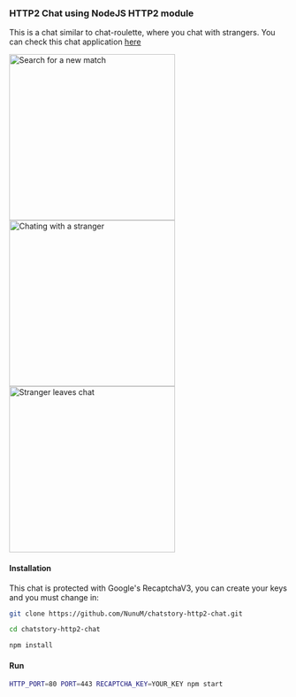 ### HTTP2 Chat using NodeJS HTTP2 module

This is a chat similar to chat-roulette, where you chat with strangers. You
can check this chat application [here](https://chatstory.nunum.me)

<img src="https://i.ibb.co/VgmxKH4/Screenshot-20200905-182922-com-android-chrome.jpg" alt="Search for a new match" width="300"/> <img src="https://i.ibb.co/ph7QChK/Screenshot-20200905-183110-com-android-chrome.jpg" alt="Chating with a stranger" width="300"/> <img src="https://i.ibb.co/WWTxv9d/Screenshot-20200905-183127-com-android-chrome.jpg" alt="Stranger leaves chat" width="300" />


#### Installation

This chat is protected with Google's RecaptchaV3, you can create your keys
and you must change in: 

```bash
git clone https://github.com/NunuM/chatstory-http2-chat.git

cd chatstory-http2-chat

npm install
```


#### Run

````bash
HTTP_PORT=80 PORT=443 RECAPTCHA_KEY=YOUR_KEY npm start
````

